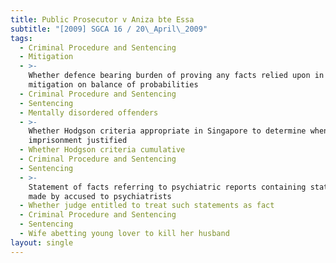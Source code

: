 ```yaml
---
title: Public Prosecutor v Aniza bte Essa
subtitle: "[2009] SGCA 16 / 20\_April\_2009"
tags:
  - Criminal Procedure and Sentencing
  - Mitigation
  - >-
    Whether defence bearing burden of proving any facts relied upon in
    mitigation on balance of probabilities
  - Criminal Procedure and Sentencing
  - Sentencing
  - Mentally disordered offenders
  - >-
    Whether Hodgson criteria appropriate in Singapore to determine when life
    imprisonment justified
  - Whether Hodgson criteria cumulative
  - Criminal Procedure and Sentencing
  - Sentencing
  - >-
    Statement of facts referring to psychiatric reports containing statements
    made by accused to psychiatrists
  - Whether judge entitled to treat such statements as fact
  - Criminal Procedure and Sentencing
  - Sentencing
  - Wife abetting young lover to kill her husband
layout: single
---
```


